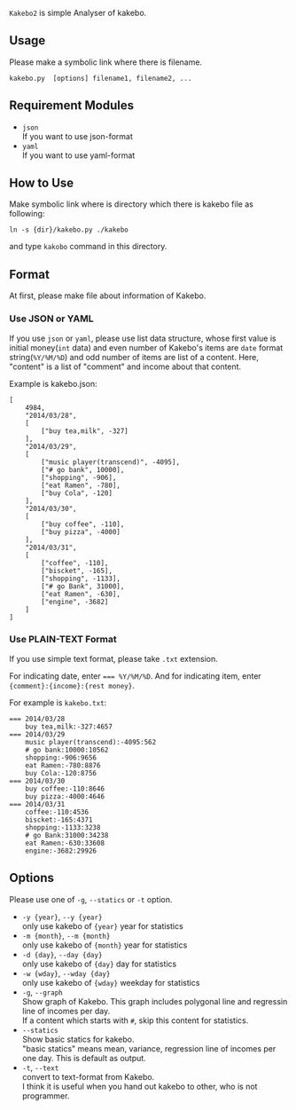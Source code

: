 `Kakebo2` is simple Analyser of kakebo.

## Usage

Please make a symbolic link where there is filename.

```
kakebo.py  [options] filename1, filename2, ...
```

## Requirement Modules
* `json`    \
    If you want to use json-format
* `yaml` \
    If you want to use yaml-format

## How to Use

Make symbolic link where is directory which there is kakebo file as following:

```
ln -s {dir}/kakebo.py ./kakebo
```

and type `kakobo` command in this directory.

## Format
At first, please make file about information of Kakebo.

### Use JSON or YAML

If you use `json` or `yaml`, please use list data structure, whose first value
is initial money(`int` data) and even number of Kakebo's items are `date` format
string(`%Y/%M/%D`) and odd number of items are list of a content.
Here, "content" is a list of "comment" and income about that content.

Example is kakebo.json:

``` 
[
    4984,
    "2014/03/28",
    [
        ["buy tea,milk", -327]
    ],
    "2014/03/29",
    [
        ["music player(transcend)", -4095],
        ["# go bank", 10000],
        ["shopping", -906],
        ["eat Ramen", -780],
        ["buy Cola", -120]
    ],
    "2014/03/30",
    [
        ["buy coffee", -110],
        ["buy pizza", -4000]
    ],
    "2014/03/31",
    [
        ["coffee", -110],
        ["biscket", -165],
        ["shopping", -1133],
        ["# go Bank", 31000],
        ["eat Ramen", -630],
        ["engine", -3682]
    ]
]
```

### Use PLAIN-TEXT Format

If you use simple text format, please take `.txt` extension.

For indicating date, enter `=== %Y/%M/%D`.
And for indicating item, enter `{comment}:{income}:{rest money}`.

For example is `kakebo.txt`:

```
=== 2014/03/28
    buy tea,milk:-327:4657
=== 2014/03/29
    music player(transcend):-4095:562
    # go bank:10000:10562
    shopping:-906:9656
    eat Ramen:-780:8876
    buy Cola:-120:8756
=== 2014/03/30
    buy coffee:-110:8646
    buy pizza:-4000:4646
=== 2014/03/31
    coffee:-110:4536
    biscket:-165:4371
    shopping:-1133:3238
    # go Bank:31000:34238
    eat Ramen:-630:33608
    engine:-3682:29926
```

## Options

Please use one of `-g`, `--statics` or `-t` option.

* `-y {year}`, `--y {year}` \
    only use kakebo of `{year}` year for statistics
* `-m {month}`, `--m {month}` \
    only use kakebo of `{month}` year for statistics
* `-d {day}`, `--day {day}` \
    only use kakebo of `{day}` day for statistics
* `-w {wday}`, `--wday {day}` \
    only use kakebo of `{wday}` weekday for statistics
* `-g`, `--graph` \
    Show graph of Kakebo.
    This graph includes polygonal line and regressin line of incomes per day. \
    If a content which starts with `#`, skip this content for statistics.
* `--statics`   \
    Show basic statics for kakebo.    \
    "basic statics" means  mean, variance, regression line of incomes per one
    day.
    This is default as output.
* `-t`, `--text` \
    convert to text-format from Kakebo. \
    I think it is useful when you hand out kakebo to other, who is not
    programmer.

